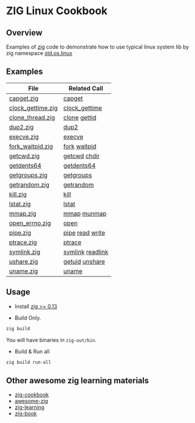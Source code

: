 # ZIG Linux Cookbook

## Overview
Examples of [zig](https://ziglang.org/) code to demonstrate how to use typical
linux system lib by zig namespace [std.os.linux](https://ziglang.org/documentation/master/std/#std.os.linux)

## Examples
| File                                       | Related Call |
| ------------------------------------------ | ------------ |
| [capget.zig](src/capget.zig)               | [capget](https://ziglang.org/documentation/master/std/#std.os.linux.capget) |
| [clock_gettime.zig](src/clock_gettime.zig) | [clock_gettime](https://ziglang.org/documentation/master/std/#std.os.linux.clock_gettime) |
| [clone_thread.zig](src/clone_thread.zig)   | [clone](https://ziglang.org/documentation/master/std/#std.os.linux.clone) [gettid](https://ziglang.org/documentation/master/std/#std.os.linux.gettid) |
| [dup2.zig](src/dup2.zig)                   | [dup2](https://ziglang.org/documentation/master/std/#std.os.linux.dup2) |
| [execve.zig](src/execve.zig)               | [execve](https://ziglang.org/documentation/master/std/#std.os.linux.execve) |
| [fork_waitpid.zig](src/fork_waitpid.zig)   | [fork](https://ziglang.org/documentation/master/std/#std.os.linux.fork) [waitpid](https://ziglang.org/documentation/master/std/#std.os.linux.waitpid) |
| [getcwd.zig](src/getcwd.zig)               | [getcwd](https://ziglang.org/documentation/master/std/#std.os.linux.getcwd) [chdir](https://ziglang.org/documentation/master/std/#std.os.linux.chdir) |
| [getdents64](src/getdents64.zig)           | [getdents64](https://ziglang.org/documentation/master/std/#std.os.linux.getdents64) |
| [getgroups.zig](src/getgroups.zig)         | [getgroups](https://ziglang.org/documentation/master/std/#std.os.linux.getgroups) |
| [getrandom.zig](src/getrandom.zig)         | [getrandom](https://ziglang.org/documentation/master/std/#std.os.linux.getrandom) |
| [kill.zig](src/kill.zig)                   | [kill](https://ziglang.org/documentation/master/std/#std.os.linux.kill) |
| [lstat.zig](src/lstat.zig)                 | [lstat](https://ziglang.org/documentation/master/std/#std.os.linux.lstat) |
| [mmap.zig](src/mmap.zig)                   | [mmap](https://ziglang.org/documentation/master/std/#std.os.linux.mmap) [munmap](https://ziglang.org/documentation/master/std/#std.os.linux.munmap) |
| [open_errno.zig](src/open_errno.zig)       | [open](https://ziglang.org/documentation/master/std/#std.os.linux.open) |
| [pipe.zig](src/pipe.zig)                   | [pipe](https://ziglang.org/documentation/master/std/#std.os.linux.pipe) [read](https://ziglang.org/documentation/master/std/#std.os.linux.read) [write](https://ziglang.org/documentation/master/std/#std.os.linux.write) |
| [ptrace.zig](src/ptrace.zig)               | [ptrace](https://ziglang.org/documentation/master/std/#std.os.linux.ptrace) |
| [symlink.zig](src/symlink.zig)             | [symlink](https://ziglang.org/documentation/master/std/#std.os.linux.symlink) [readlink](https://ziglang.org/documentation/master/std/#std.os.linux.readlink) |
| [ushare.zig](src/ushare.zig)               | [getuid](https://ziglang.org/documentation/master/std/#std.os.linux.getuid) [unshare](https://ziglang.org/documentation/master/std/#std.os.linux.unshare) |
| [uname.zig](src/uname.zig)                 | [uname](https://ziglang.org/documentation/master/std/#std.os.linux.uname) |

## Usage
 * Install [zig >= 0.13](https://ziglang.org/download/)

 * Build Only.
```sh
zig build
```
You will have binaries in `zig-out/bin`.

 * Build & Run all
```sh
zig build run-all
```

## Other awesome zig learning materials
 * [zig-cookbook](https://github.com/zigcc/zig-cookbook)
 * [awesome-zig](https://github.com/zigcc/awesome-zig)
 * [zig-learning](https://github.com/zouyee/zig-learning)
 * [zig-book](https://github.com/pedropark99/zig-book)
